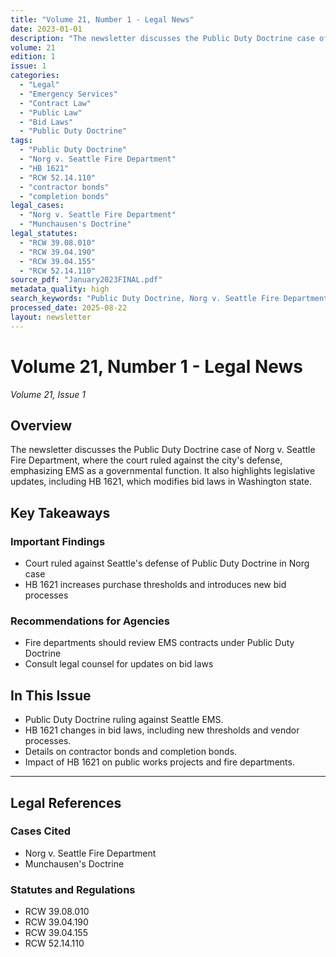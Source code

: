 ```yaml
---
title: "Volume 21, Number 1 - Legal News"
date: 2023-01-01
description: "The newsletter discusses the Public Duty Doctrine case of Norg v. Seattle Fire Department, where the court ruled against the city's defense, emphasizing EMS as a governmental function. It also highlights legislative updates, including HB 1621, which modifies bid laws in Washington state."
volume: 21
edition: 1
issue: 1
categories:
  - "Legal"
  - "Emergency Services"
  - "Contract Law"
  - "Public Law"
  - "Bid Laws"
  - "Public Duty Doctrine"
tags:
  - "Public Duty Doctrine"
  - "Norg v. Seattle Fire Department"
  - "HB 1621"
  - "RCW 52.14.110"
  - "contractor bonds"
  - "completion bonds"
legal_cases:
  - "Norg v. Seattle Fire Department"
  - "Munchausen's Doctrine"
legal_statutes:
  - "RCW 39.08.010"
  - "RCW 39.04.190"
  - "RCW 39.04.155"
  - "RCW 52.14.110"
source_pdf: "January2023FINAL.pdf"
metadata_quality: high
search_keywords: "Public Duty Doctrine, Norg v. Seattle Fire Department, HB 1621, RCW 52.14.110, contractor bonds, completion bonds..."
processed_date: 2025-08-22
layout: newsletter
---
```


# Volume 21, Number 1 - Legal News

*Volume 21, Issue 1*

## Overview

The newsletter discusses the Public Duty Doctrine case of Norg v. Seattle Fire Department, where the court ruled against the city's defense, emphasizing EMS as a governmental function. It also highlights legislative updates, including HB 1621, which modifies bid laws in Washington state.

## Key Takeaways

### Important Findings

- Court ruled against Seattle's defense of Public Duty Doctrine in Norg case
- HB 1621 increases purchase thresholds and introduces new bid processes

### Recommendations for Agencies

- Fire departments should review EMS contracts under Public Duty Doctrine
- Consult legal counsel for updates on bid laws

## In This Issue

- Public Duty Doctrine ruling against Seattle EMS.
- HB 1621 changes in bid laws, including new thresholds and vendor processes.
- Details on contractor bonds and completion bonds.
- Impact of HB 1621 on public works projects and fire departments.

---

## Legal References

### Cases Cited

- Norg v. Seattle Fire Department
- Munchausen's Doctrine

### Statutes and Regulations

- RCW 39.08.010
- RCW 39.04.190
- RCW 39.04.155
- RCW 52.14.110


